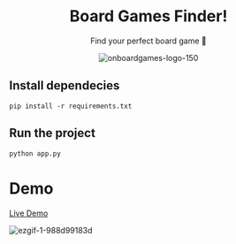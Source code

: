 <div align="center">

# Board Games Finder!

Find your perfect board game 🚀

![onboardgames-logo-150](https://github.com/user-attachments/assets/c9a24ce1-3024-4630-969e-091b657c71bd)

</div>

## Install dependecies

```
pip install -r requirements.txt
```

## Run the project

```
python app.py
```

# Demo

[Live Demo](https://onboard-railway-production.up.railway.app/)

![ezgif-1-988d99183d](https://github.com/user-attachments/assets/c57da603-2db6-40ab-9bf1-8e70ed97810c)
